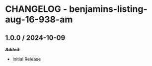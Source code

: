 # CHANGELOG - benjamins-listing-aug-16-938-am
    
## 1.0.0 / 2024-10-09

_**Added**_:

* Initial Release
